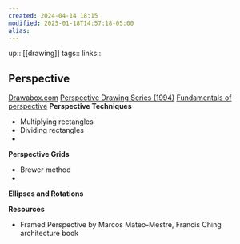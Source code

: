 ```yaml
---
created: 2024-04-14 18:15
modified: 2025-01-18T14:57:18-05:00
alias: 
---
```

up::  [[drawing]]
tags:: 
links::
## Perspective

[Drawabox.com](https://drawabox.com/lesson/2)
[Perspective Drawing Series (1994)](https://gumroad.com/d/d3a1ebb44d7b16f917b634a796485469)
[Fundamentals of perspective](https://gumroad.com/d/a93e14d48de36a246589d76e2a5aed06)
**Perspective Techniques**
- Multiplying rectangles
- Dividing rectangles
- 

**Perspective Grids**
- Brewer method
- 


**Ellipses and Rotations**

**Resources**
- Framed Perspective by Marcos Mateo-Mestre, Francis Ching architecture book
